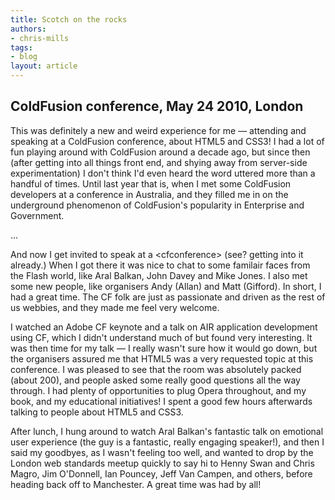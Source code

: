 ```yaml
---
title: Scotch on the rocks
authors:
- chris-mills
tags:
- blog
layout: article
---
```

<p><h2>ColdFusion conference, May 24 2010, London</h2>

<p>This was definitely a new and weird experience for me — attending and speaking at a ColdFusion conference, about HTML5 and CSS3! I had a lot of fun playing around with ColdFusion around a decade ago, but since then (after getting into all things front end, and shying away from server-side experimentation) I don&#39;t think I&#39;d even heard the word uttered more than a handful of times. Until last year that is, when I met some ColdFusion developers at a conference in Australia, and they filled me in on the underground phenomenon of ColdFusion&#39;s popularity in Enterprise and Government.</p> ... </p><!--more--><p>And now I get invited to speak at a &lt;cfconference&gt; (see? getting into it already.) When I got there it was nice to chat to some familair faces from the Flash world, like Aral Balkan, John Davey and Mike Jones. I also met some new people, like organisers Andy (Allan) and Matt (Gifford). In short, I had a great time. The CF folk are just as passionate and driven as the rest of us webbies, and they made me feel very welcome.</p>

<p>I watched an Adobe CF keynote and a talk on AIR application development using CF, which I didn&#39;t understand much of but found very interesting. It was then time for my talk — I really wasn&#39;t sure how it would go down, but the organisers assured me that HTML5 was a very requested topic at this conference. I was pleased to see that the room was absolutely packed (about 200), and people asked some really good questions all the way through. I had plenty of opportunities to plug Opera throughout, and my book, and my educational initiatives! I spent a good few hours afterwards talking to people about HTML5 and CSS3.</p>

<p>After lunch, I hung around to watch Aral Balkan&#39;s fantastic talk on emotional user experience (the guy is a fantastic, really engaging speaker!), and then I said my goodbyes, as I wasn&#39;t feeling too well, and wanted to drop by the London web standards meetup quickly to say hi to Henny Swan and Chris Magro, Jim O&#39;Donnell, Ian Pouncey, Jeff Van Campen, and others, before heading back off to Manchester. A great time was had by all!</p>
